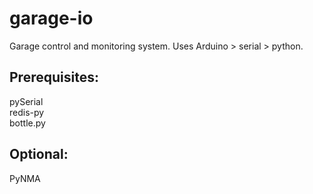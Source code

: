 garage-io
=========

Garage control and monitoring system. Uses Arduino > serial > python.

## Prerequisites:

pySerial  
redis-py  
bottle.py  

## Optional:
PyNMA

